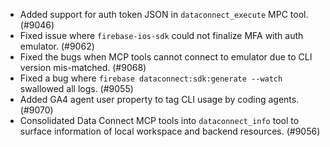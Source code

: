 - Added support for auth token JSON in `dataconnect_execute` MPC tool. (#9046)
- Fixed issue where `firebase-ios-sdk` could not finalize MFA with auth emulator. (#9062)
- Fixed the bugs when MCP tools cannot connect to emulator due to CLI version mis-matched. (#9068)
- Fixed a bug where `firebase dataconnect:sdk:generate --watch` swallowed all logs. (#9055)
- Added GA4 agent user property to tag CLI usage by coding agents. (#9070)
- Consolidated Data Connect MCP tools into `dataconnect_info` tool to surface information of local workspace and backend resources. (#9056)
